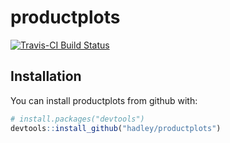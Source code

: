 # productplots

[![Travis-CI Build Status](https://travis-ci.org/hadley/productplots.svg?branch=master)](https://travis-ci.org/hadley/productplots)

## Installation

You can install productplots from github with:

```R
# install.packages("devtools")
devtools::install_github("hadley/productplots")
```
